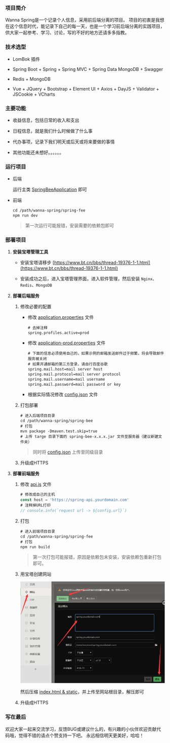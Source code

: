 ### 项目简介

Wanna Spring是一个记录个人信息，采用前后端分离的项目。
项目的初衷是我想在这个信息时代，能记录下自己的每一天，也是一个学习前后端分离的实践项目，供大家一起参考、学习、讨论，写的不好的地方还请多多指教。

### 技术选型

- LomBok 插件

- Spring Boot + Spring + Spring MVC + Spring Data MongoDB + Swagger

- Redis + MongoDB

- Vue + JQuery + Bootstrap + Element UI + Axios + DayJS + Validator + JSCookie + VCharts

### 主要功能

- 收益信息，包括日常的收入和支出

- 日程信息，就是我们什么时候做了什么事

- 代办事项，记录下我们明天或后天或将来要做的事情

- 其他功能还未想好。。。。。。

### 运行项目

- 后端

    运行主类 [SpringBeeApplication](spring-bee/src/main/java/org/code4everything/springbee/SpringBeeApplication.java) 即可
    
- 前端

    ``` shell
    cd /path/wanna-spring/spring-fee
    npm run dev
    ```
    
    > 第一次运行可能报错，安装需要的依赖包即可

### 部署项目

1. **安装宝塔管理工具**

    - 安装宝塔请移步 [https://www.bt.cn/bbs/thread-19376-1-1.html](https://www.bt.cn/bbs/thread-19376-1-1.html)
    
    - 安装成功之后，进入宝塔管理界面，进入软件管理，然后安装 `Nginx`、`Redis`、`MongoDB`

2. **部署后端服务**

    1. 修改必要的配置

        - 修改 [application.properties](spring-bee/src/main/resources/application.properties) 文件
            
            ``` properties
            # 去掉注释
            spring.profiles.active=prod
            ```  
        - 修改 [application-prod.properties](spring-bee/src/main/resources/application-prod.properties) 文件
        
             ``` properties
             # 下面的信息必须使用自己的，如果示例的邮箱发送邮件过于频繁，将会导致邮件服务被关闭
             # 如果开通邮箱的第三方登录，请自行百度谷歌
             spring.mail.host=mail server host
             spring.mail.protocol=mail server protocol
             spring.mail.username=mail username
             spring.mail.password=mail password or key
             ```    
        - 根据实际情况修改 [config.json](spring-bee/config.json) 文件
        
    2. 打包部署

        ``` shell
        # 进入后端项目目录
        cd /path/wanna-spring/spring-bee
        # 打包
        mvn package -Dmaven.test.skip=true
        # 上传 targe 目录下面的 spring-bee-x.x.x.jar 文件至服务器（建议新建文件夹）
        ```
        
        > 同时将 [config.json](spring-bee/config.json) 上传至同级目录
        
    3. 升级成HTTPS

3. **部署前端服务**
    
    1. 修改 [api.js](spring-fee/src/api/api.js) 文件
    
        ``` javascript
        # 修改成自己的主机
        const host = 'https://spring-api.yourdomain.com'
        # 注释掉URL打印
        // console.info(`request url -> ${config.url}`)
        ```
    2. 打包
    
        ``` shell
        # 进入前端项目目录
        cd /path/wanna-spring/spring-fee
        # 打包
        npm run build
        ```
        > 第一次打包可能报错，原因是依赖包未安装，安装依赖包重新打包即可。
        
    3. 用宝塔创建网站
    
        ![create_website](images/create_website_for_bt.png)
        
        然后压缩 [index.html & static](spring-fee/dist)，并上传至网站根目录，解压即可
        
    4. 升级成HTTPS
    
### 写在最后

欢迎大家一起来交流学习，反馈BUG或建议什么的，有兴趣的小伙伴欢迎贡献代码哦，觉得不错的请点个赞支持一下吧。
永远相信明天更美好，哈哈！
